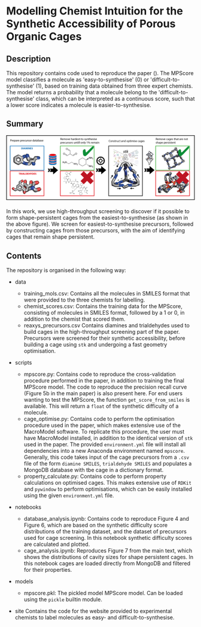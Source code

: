 Modelling Chemist Intuition for the Synthetic Accessibility of Porous Organic Cages
===================================================================================

Description
-----------

This repository contains code used to reproduce the paper ().
The MPScore model classifies a molecule as 'easy-to-synthesise' (0) or 'difficult-to-synthesise' (1), based on training data obtained 
from three expert chemists. 
The model returns a probability that a molecule belong to the 'difficult-to-synthesise' class, which can be interpreted as a continuous score,
such that a lower score indicates a molecule is easier-to-synthesise.

Summary
-------
![image](images/Summary_Image.png)

In this work, we use high-throughput screening to discover if it possible to form shape-persistent cages from the easiest-to-synthesise (as shown in the above figure).
We screen for easiest-to-synthesise precursors, followed by constructing cages from those precursors, with the aim of identifying cages that remain shape persistent.

Contents
-----------

The repository is organised in the following way:
- data
    - training_mols.csv: Contains all the molecules in SMILES format that were provided to the three chemists for labelling.
    - chemist_scores.csv: Contains the training data for the MPScore, consisting of molecules in SMILES format, followed by a 1 or 0, in addition to the chemist that scored them.
    - reaxys_precursors.csv Contains diamines and trialdehydes used to build cages in the high-throughput screening part of the paper.
    Precursors were screened for their synthetic accessibility, before building a cage using `stk` and undergoing a fast geometry optimisation.
- scripts
    - mpscore.py: Contains code to reproduce the cross-validation procedure performed in the paper, in addition to training the final MPScore model.
    The code to reproduce the precision recall curve (Figure 5b in the main paper) is also present here.
    For end users wanting to test the MPScore, the function `get_score_from_smiles` is available.
    This will return a `float` of the synthetic difficulty of a molecule.
    - cage_optimise.py: Contains code to perform the optimisation procedure used in the paper, which makes extensive use of the MacroModel software.
    To replicate this procedure, the user must have MacroModel installed, in addition to the identical version of `stk` used in the paper. 
    The provided `environment.yml` file will install all dependencies into a new Anaconda environment named `mpscore`.
    Generally, this code takes input of the cage precursors from a `.csv` file of the form `diamine SMILES`, `trialdehyde SMILES` and populates a MongoDB database with tbe cage in a dictionary format. 
    - property_calculate.py: Contains code to perform property calculations on optimised cages.
    This makes extensive use of `RDKit` and `pywindow` to perform optimisations, which can be easily installed using the given `environment.yml` file.


- notebooks
    - database_analysis.ipynb: Contains code to reproduce Figure 4 and Figure 6, which are based on the synthetic difficulty score distributions of the training dataset, and the dataset of precursors used for cage screening.
    In this notebook synthetic difficulty scores are calculated and plotted.
    - cage_analysis.ipynb: Reproduces Figure 7 from the main text, which shows the distributions of cavity sizes for shape persistent cages. In this notebook cages are loaded directly from MongoDB and filtered for their properties.

- models
    - mpscore.pkl: The pickled model MPScore model. Can be loaded using the `pickle` builtin module.

- site
    Contains the code for the website provided to experimental chemists to label molecules as easy- and difficult-to-synthesise.